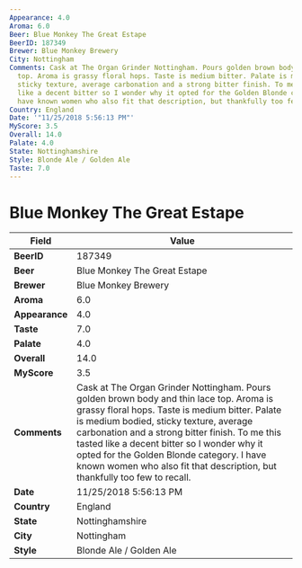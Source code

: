 ```yaml
---
Appearance: 4.0
Aroma: 6.0
Beer: Blue Monkey The Great Estape
BeerID: 187349
Brewer: Blue Monkey Brewery
City: Nottingham
Comments: Cask at The Organ Grinder Nottingham. Pours golden brown body and thin lace
  top. Aroma is grassy floral hops. Taste is medium bitter. Palate is medium bodied,
  sticky texture, average carbonation and a strong bitter finish. To me this tasted
  like a decent bitter so I wonder why it opted for the Golden Blonde category. I
  have known women who also fit that description, but thankfully too few to recall.
Country: England
Date: '"11/25/2018 5:56:13 PM"'
MyScore: 3.5
Overall: 14.0
Palate: 4.0
State: Nottinghamshire
Style: Blonde Ale / Golden Ale
Taste: 7.0
---
```


# Blue Monkey The Great Estape

| Field         | Value |
|---------------|-------|
| **BeerID** | 187349 |
| **Beer** | Blue Monkey The Great Estape |
| **Brewer** | Blue Monkey Brewery |
| **Aroma** | 6.0 |
| **Appearance** | 4.0 |
| **Taste** | 7.0 |
| **Palate** | 4.0 |
| **Overall** | 14.0 |
| **MyScore** | 3.5 |
| **Comments** | Cask at The Organ Grinder Nottingham. Pours golden brown body and thin lace top. Aroma is grassy floral hops. Taste is medium bitter. Palate is medium bodied, sticky texture, average carbonation and a strong bitter finish. To me this tasted like a decent bitter so I wonder why it opted for the Golden Blonde category. I have known women who also fit that description, but thankfully too few to recall. |
| **Date** | 11/25/2018 5:56:13 PM |
| **Country** | England |
| **State** | Nottinghamshire |
| **City** | Nottingham |
| **Style** | Blonde Ale / Golden Ale |
